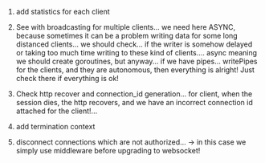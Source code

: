 1. add statistics for each client
2. See with broadcasting for multiple clients... we need here ASYNC, because sometimes it can be a problem writing data
for some long distanced clients... we should check... if the writer is somehow delayed or taking too much time writing 
   to these kind of clients....
async meaning we should create goroutines, but anyway... if we have pipes... writePipes for the clients, and they 
   are autonomous, then everything is alright! Just check there if everything is ok!
   

3. Check http recover and connection_id generation... for client, when the session dies, the http recovers, and
we have an incorrect connection id attached for the client!...
4. add termination context
5. disconnect connections which are not authorized... -> in this case we simply use middleware before upgrading to websocket!